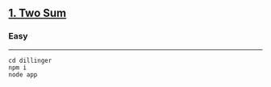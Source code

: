 [1. Two Sum](https://leetcode.com/problems/two-sum/)
---------------------------------------------------------------------------------------------------------------------------------------------

### Easy
---------------------------------------------------------------------------------------------------------------------------------------------
```
cd dillinger
npm i
node app
```
